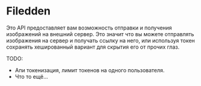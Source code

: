 # Filedden

Это API предоставляет вам возможность отправки и получения изображений на внешний сервер.
Это значит что вы можете отправлять изображения на сервер и получать ссылку на него, или используя токен сохранять хешированный вариант для скрытия его от прочих глаз.

TODO:
- Апи токенизация, лимит токенов на одного пользователя.
- Что то ещё...

